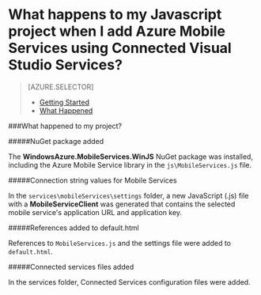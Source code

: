 <properties 
	pageTitle="What happens when you add Mobile Services to a Javascript app by using Visual Studio Connected Services" 
	description="Describes what happened to your Azure Mobile Services project in Visual Studio" 
	services="mobile-services" 
	documentationCenter="" 
	authors="TomArcher" 
	manager="douge" 
	editor=""/>

<tags
	ms.service="mobile-services"
	ms.date="09/23/2015"
	wacn.date=""/>

# What happens to my Javascript project when I add Azure Mobile Services using Connected Visual Studio Services?

> [AZURE.SELECTOR]
> - [Getting Started](/documentation/articles/vs-mobile-services-javascript-getting-started)
> - [What Happened](/documentation/articles/vs-mobile-services-javascript-what-happened)

###What happened to my project?

#####NuGet package added

The **WindowsAzure.MobileServices.WinJS** NuGet package was installed, including the Azure Mobile Service library in the `js\MobileServices.js` file.
  
#####Connection string values for Mobile Services 

In the `services\mobileServices\settings` folder, a new JavaScript (.js) file with a **MobileServiceClient** was generated that contains the selected mobile service's application URL and application key.  


#####References added to default.html

References to `MobileServices.js` and the settings file were added to `default.html`.  


#####Connected services files added

In the services folder, Connected Services configuration files were added.



 
